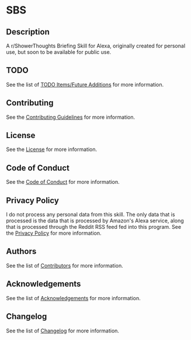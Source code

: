 # SBS

## Description

A r/ShowerThoughts Briefing Skill for Alexa, originally created for personal use, but soon to be available for public use.

## TODO

See the list of [TODO Items/Future Additions](_TODO.md#TODO/FUTURE-ADDITIONS) for more information.

## Contributing

See the [Contributing Guidelines](_CONTRIBUTING.md) for more information.

## License

See the [License](_LICENSE.md) for more information.

## Code of Conduct

See the [Code of Conduct](_CODE_OF_CONDUCT.md) for more information.

## Privacy Policy

I do not process any personal data from this skill. The only data that is processed is the data that is processed by Amazon's Alexa service, along that is processed through the Reddit RSS feed fed into this program. See the [Privacy Policy](_PRIVACY_POLICY.md) for more information.

## Authors

See the list of [Contributors](_CONTRIBUTORS.md) for more information.

## Acknowledgements

See the list of [Acknowledgements](_ACKNOWLEDGEMENTS.md) for more information.

## Changelog

See the list of [Changelog](_CHANGELOG.md) for more information.
